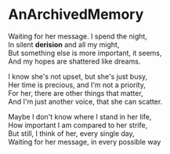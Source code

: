 # AnArchivedMemory

Waiting for her message. I spend the night, <br>
In silent __derision__ and all my might,<br>
But something else is more important, it seems,<br>
And my hopes are shattered like dreams.<br>

I know she's not upset, but she's just busy,<br>
Her time is precious, and I'm not a priority,<br>
For her, there are other things that matter,<br>
And I'm just another voice, that she can scatter.<br>

Maybe I don't know where I stand in her life,<br>
How important I am compared to her strife,<br>
But still, I think of her, every single day,<br>
Waiting for her message, in every possible way<br>
